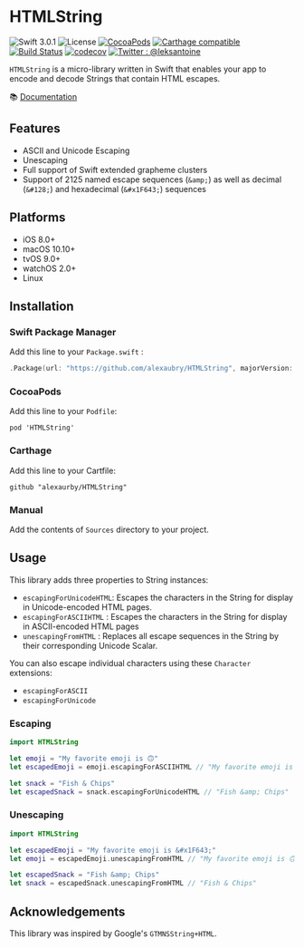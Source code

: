 # HTMLString

![Swift 3.0.1](https://img.shields.io/badge/Swift-3.0.1-ee4f37.svg)
![License](https://img.shields.io/badge/License-MIT-000000.svg)
[![CocoaPods](https://img.shields.io/cocoapods/v/HTMLString.svg)](https://cocoapods.org/pods/HTMLString)
[![Carthage compatible](https://img.shields.io/badge/Carthage-compatible-4BC51D.svg?style=flat)](https://github.com/Carthage/Carthage)
[![Build Status](https://travis-ci.org/alexaubry/HTMLString.svg?branch=master)](https://travis-ci.org/alexaubry/HTMLString)
[![codecov](https://codecov.io/gh/alexaubry/HTMLString/branch/master/graph/badge.svg)](https://codecov.io/gh/alexaubry/HTMLString)
[![Twitter : @leksantoine](https://img.shields.io/badge/Twitter-%40leksantoine-6C7A89.svg)](https://twitter.com/leksantoine)

`HTMLString` is a micro-library written in Swift that enables your app to encode and decode Strings that contain HTML escapes.

📚  [Documentation](https://alexaubry.github.io/HTMLString)

## Features

- ASCII and Unicode Escaping
- Unescaping
- Full support of Swift extended grapheme clusters
- Support of 2125 named escape sequences (`&amp;`) as well as decimal (`&#128;`) and hexadecimal (`&#x1F643;`) sequences

## Platforms

- iOS 8.0+
- macOS 10.10+
- tvOS 9.0+
- watchOS 2.0+
- Linux

## Installation

### Swift Package Manager

Add this line to your `Package.swift` :

~~~swift
.Package(url: "https://github.com/alexaubry/HTMLString", majorVersion: 2, minor: 0)
~~~

### CocoaPods

Add this line to your `Podfile`:

~~~
pod 'HTMLString'
~~~

### Carthage

Add this line to your Cartfile:

~~~
github "alexaurby/HTMLString"
~~~

### Manual

Add the contents of `Sources` directory to your project.

## Usage

This library adds three properties to String instances:

- `escapingForUnicodeHTML`: Escapes the characters in the String for display in Unicode-encoded HTML pages.
- `escapingForASCIIHTML` : Escapes the characters in the String for display in ASCII-encoded HTML pages
- `unescapingFromHTML` : Replaces all escape sequences in the String by their corresponding Unicode Scalar.

You can also escape individual characters using these `Character` extensions:

- `escapingForASCII`
- `escapingForUnicode`

### Escaping

~~~swift
import HTMLString

let emoji = "My favorite emoji is 🙃"
let escapedEmoji = emoji.escapingForASCIIHTML // "My favorite emoji is &#128579;"

let snack = "Fish & Chips"
let escapedSnack = snack.escapingForUnicodeHTML // "Fish &amp; Chips"
~~~

### Unescaping

~~~swift
import HTMLString

let escapedEmoji = "My favorite emoji is &#x1F643;"
let emoji = escapedEmoji.unescapingFromHTML // "My favorite emoji is 🙃"

let escapedSnack = "Fish &amp; Chips"
let snack = escapedSnack.unescapingFromHTML // "Fish & Chips"
~~~

## Acknowledgements

This library was inspired by Google's `GTMNSString+HTML`.

